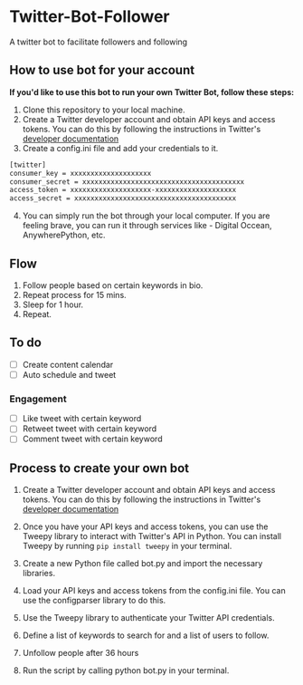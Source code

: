 # Twitter-Bot-Follower

A twitter bot to facilitate followers and following

## How to use bot for your account

**If you'd like to use this bot to run your own Twitter Bot, follow these steps:**

1. Clone this repository to your local machine.
2. Create a Twitter developer account and obtain API keys and access tokens. You can do this by following the instructions in Twitter's [developer documentation](https://developer.twitter.com/en/docs/twitter-api/getting-started/about-twitter-api)
3. Create a config.ini file and add your credentials to it.

```bash
[twitter]
consumer_key = xxxxxxxxxxxxxxxxxxxx
consumer_secret = xxxxxxxxxxxxxxxxxxxxxxxxxxxxxxxxxxxxxxxx
access_token = xxxxxxxxxxxxxxxxxxxx-xxxxxxxxxxxxxxxxxxxx
access_secret = xxxxxxxxxxxxxxxxxxxxxxxxxxxxxxxxxxxxxxxx
```

4. You can simply run the bot through your local computer. If you are feeling brave, you can run it through services like - Digital Occean, AnywherePython, etc.

## Flow

1. Follow people based on certain keywords in bio.
2. Repeat process for 15 mins.
3. Sleep for 1 hour.
4. Repeat.

## To do

- [ ] Create content calendar
- [ ] Auto schedule and tweet

### Engagement

- [ ] Like tweet with certain keyword
- [ ] Retweet tweet with certain keyword
- [ ] Comment tweet with certain keyword

## Process to create your own bot

1. Create a Twitter developer account and obtain API keys and access tokens. You can do this by following the instructions in Twitter's [developer documentation](https://developer.twitter.com/en/docs/twitter-api/getting-started/about-twitter-api)

2. Once you have your API keys and access tokens, you can use the Tweepy library to interact with Twitter's API in Python. You can install Tweepy by running `pip install tweepy` in your terminal.

3. Create a new Python file called bot.py and import the necessary libraries.

4. Load your API keys and access tokens from the config.ini file. You can use the configparser library to do this.

5. Use the Tweepy library to authenticate your Twitter API credentials.

6. Define a list of keywords to search for and a list of users to follow.

7. Unfollow people after 36 hours

8. Run the script by calling python bot.py in your terminal.
